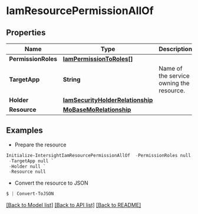 # IamResourcePermissionAllOf
## Properties

Name | Type | Description | Notes
------------ | ------------- | ------------- | -------------
**PermissionRoles** | [**IamPermissionToRoles[]**](IamPermissionToRoles.md) |  | [optional] 
**TargetApp** | **String** | Name of the service owning the resource. | [optional] [readonly] 
**Holder** | [**IamSecurityHolderRelationship**](IamSecurityHolderRelationship.md) |  | [optional] 
**Resource** | [**MoBaseMoRelationship**](MoBaseMoRelationship.md) |  | [optional] 

## Examples

- Prepare the resource
```powershell
Initialize-IntersightIamResourcePermissionAllOf  -PermissionRoles null `
 -TargetApp null `
 -Holder null `
 -Resource null
```

- Convert the resource to JSON
```powershell
$ | Convert-ToJSON
```

[[Back to Model list]](../README.md#documentation-for-models) [[Back to API list]](../README.md#documentation-for-api-endpoints) [[Back to README]](../README.md)


